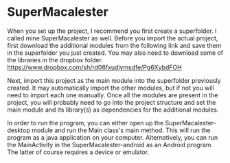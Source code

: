 SuperMacalester
===============

When you set up the project, I recommend you first create a superfolder.  I called mine SuperMacalester as well.  Before you import the actual project, first download the additional modules from the following link and save them in the superfolder you just created.  You may also need to download some of the libraries in the dropbox folder.
https://www.dropbox.com/sh/rd06fxudjymsdfe/Pg6XybdFOH

Next, import this project as the main module into the superfolder previously created.  It may automatically import the other modules, but if not you will need to import each one manually.  Once all the modules are present in the project, you will probably need to go into the project structure and set the main module and its library(s) as dependencies for the additional modules.

In order to run the program, you can either open up the SuperMacalester-desktop module and run the Main class's main method.  This will run the program as a java application on your computer.  Alternatively, you can run the MainActivity in the SuperMacalester-android as an Android program.  The latter of course requires a device or emulator.

